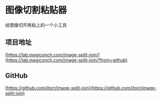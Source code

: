 # 图像切割粘贴器
给图像切开再粘上的一个小工具

## 项目地址
[https://lab.magiconch.com/image-split-join/](https://lab.magiconch.com/image-split-join/?from=github)

## GitHub
[https://github.com/itorr/image-split-join](https://github.com/itorr/image-split-join)